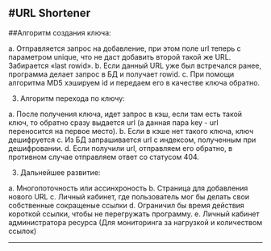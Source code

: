 #URL Shortener
---

##Алгоритм создания ключа:

a. Отправляется запрос на добавление, при этом поле url теперь с параметром unique, что не даст добавить второй такой же URL. Забирается «last rowid».
b. Если данный URL уже был встречался ранее, программа делает запрос в БД и получает rowid.
с. При помощи алгоритма MD5 хэшируем id и передаем его в качестве ключа обратно.

3. Алгоритм перехода по ключу:
  
  a. После получения ключа, идет запрос в кэш, если там есть такой ключ, то обратно сразу выдается url (а данная пара key - url переносится на первое место).
  b. Если в кэше нет такого ключа, ключ дешифруется
  c. Из БД запрашивается url с индексом, полученным при дешифровании.
  d. Если получили url, отправляем его обратно, в противном случае отправляем ответ со статусом 404.

3. Дальнейшее развитие:
  
  a. Многопоточность или ассинхроность
  b. Страница для добавления нового URL
  c. Личный кабинет, где пользователь мог бы делать свои собственные сокращеные ссылки
  d. Ограничил бы время действия короткой ссылки, чтобы не перегружать программу.
  e. Личный кабинет администратора ресурса (Для мониторинга за нагрузкой и количеством ссылок)

---
